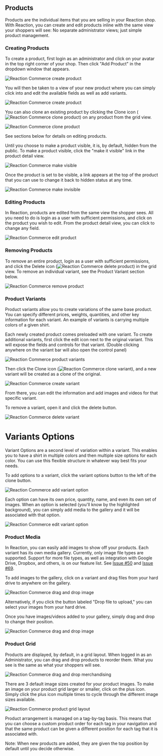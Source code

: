 ## Products

Products are the individual items that you are selling in your Reaction shop. With Reaction, you can create and edit products inline with the same view your shoppers will see: No separate administrator views; just simple product management.

### Creating Products

To create a product, first login as an administrator and click on your avatar in the top right corner of your shop. Then click  "Add Product" in the dropdown window that appears.

![](//raw.github.com/reactioncommerce/reaction/development/docs/assets/guide-products-add-product.png "Reaction Commerce create product")

You will then be taken to a view of your new product where you can simply click into and edit the available fields as well as add variants.

![](//raw.github.com/reactioncommerce/reaction/master/docs/assets/guide-products-new-product.png "Reaction Commerce create product")

You can also clone an existing product by clicking the Clone icon (![](//raw.github.com/reactioncommerce/reaction/master/docs/assets/guide-icon-files.png "Reaction Commerce clone product")) on any product from the grid view.

![](//raw.github.com/reactioncommerce/reaction/master/docs/assets/guide-products-cloneproduct.png "Reaction Commerce clone product")

See sections below for details on editing products.

Until you choose to make a product visible, it is, by default, hidden from the public. To make a product visible, click the "make it visible" link in the product detail view.

![](//raw.github.com/reactioncommerce/reaction/master/docs/assets/guide-products-makevisible.png "Reaction Commerce make visible")

Once the product is set to be visible, a link appears at the top of the product that you can use to change it back to hidden status at any time.

![](//raw.github.com/reactioncommerce/reaction/master/docs/assets/guide-products-makeinvisible.png "Reaction Commerce make invisible")

### Editing Products

In Reaction, products are edited from the same view the shopper sees. All you need to do is login as a user with sufficient permissions, and click on the product you wish to edit. From the product detail view, you can click to change any field.

![](//raw.github.com/reactioncommerce/reaction/master/docs/assets/guide-products-editproduct.png "Reaction Commerce edit product")

### Removing Products

To remove an entire product, login as a user with sufficient permissions, and click the Delete icon (![](//raw.github.com/reactioncommerce/reaction/master/docs/assets/guide-icon-delete.png "Reaction Commerce delete product")) in the grid view. To remove an individual variant, see the Product Variant section below.

![](//raw.github.com/reactioncommerce/reaction/master/docs/assets/guide-products-removeproduct.png "Reaction Commerce remove product")

### Product Variants

Product variants allow you to create variations of the same base product. You can specify different prices, weights, quantities, and other key information for each variant. An example of variants is carrying multiple colors of a given shirt.

Each newly created product comes preloaded with one variant. To create additional variants, first click the edit icon next to the original variant. This will expose the fields and controls for that variant. (Double clicking anywhere on the variant bar will also open the control panel)

![](//raw.github.com/reactioncommerce/reaction/master/docs/assets/guide-products-openvariant.png "Reaction Commerce product variants")

Then click the Clone icon (![](//raw.github.com/reactioncommerce/reaction/master/docs/assets/guide-icon-files.png "Reaction Commerce clone variant")), and a new variant will be created as a clone of the original.

![](//raw.github.com/reactioncommerce/reaction/master/docs/assets/guide-products-createvariant.png "Reaction Commerce create variant")

From there, you can edit the information and add images and videos for that specific variant.

To remove a variant, open it and click the delete button.

![](//raw.github.com/reactioncommerce/reaction/master/docs/assets/guide-products-removevariant.png "Reaction Commerce delete variant")

# Variants Options
Variant Options are a second level of variation within a variant. This enables you to have a shirt in multiple colors and then multiple size options for each color. You can use this flexible structure in whatever way best fits your needs.

To add options to a variant, click the variant options button to the left of the clone button.

![](//raw.github.com/reactioncommerce/reaction/master/docs/assets/guide-products-addvariantoption.png "Reaction Commerce add variant option")

Each option can have its own price, quantity, name, and even its own set of images. When an option is selected (you'll know by the highlighted background), you can simply add media to the gallery and it will be associated with that option.

![](//raw.github.com/reactioncommerce/reaction/master/docs/assets/guide-products-editvariantoption.png "Reaction Commerce edit variant option")

### Product Media

In Reaction, you can easily add images to show off your products. Each variant has its own media gallery. Currently, only image file types are supported. Support for more file types, as well as integration with Google Drive, Dropbox, and others, is on our feature list. See [Issue #50](//github.com/reactioncommerce/reaction/issues/50) and [Issue #69](//github.com/reactioncommerce/reaction/issues/69).

To add images to the gallery, click on a variant and drag files from your hard drive to anywhere on the gallery.

![](//raw.github.com/reactioncommerce/reaction/master/docs/assets/guide-products-dropmedia.png "Reaction Commerce drag and drop image")

Alternatively, if you click the button labeled "Drop file to upload," you can select your images from your hard drive.

Once you have images/videos added to your gallery, simply drag and drop to change their position.

![](//raw.github.com/reactioncommerce/reaction/master/docs/assets/guide-products-dragmedia.png "Reaction Commerce drag and drop image")

### Product Grid

Products are displayed, by default, in a grid layout. When logged in as an Administrator, you can drag and drop products to reorder them. What you see is the same as what your shoppers will see.

![](//raw.github.com/reactioncommerce/reaction/master/docs/assets/guide-products-gridorder.png "Reaction Commerce drag and drop merchandising")

There are 3 default image sizes created for your product images. To make an image on your product grid larger or smaller, click on the plus icon. Simply click the plus icon multiple times to cycle through the different image sizes available.

![](//raw.github.com/reactioncommerce/reaction/master/docs/assets/guide-products-grid-layout.png "Reaction Commerce product grid layout")

Product arrangement is managed on a tag-by-tag basis. This means that you can choose a custom product order for each tag in your navigation and that the same product can be given a different position for each tag that it is associated with.

Note: When new products are added, they are given the top position by default until you decide otherwise.
